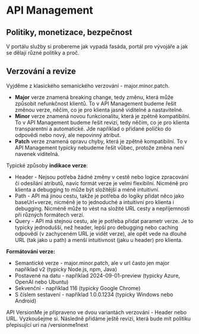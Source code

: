 # API Management

## Politiky, monetizace, bezpečnost
V portálu služby si probereme jak vypadá fasáda, portál pro vývojáře a jak se dělají různé politiky a proč.

## Verzování a revize
Vyjděme z klasického semanického verzování - major.minor.patch. 
- **Major** verze znamená breaking change, tedy změnu, která může způsobit nefunkčnost klientů. To v API Management budeme řešit změnou verze, něčím, co je pro klienta jasně viditelné a nastavitelné.
- **Minor** verze znamená novou funkcionalitu, která je zpětně kompatibilní. To v API Management budeme řešit revizí, tedy něčím, co je pro klienta transparentní a automatické. Jde například o přidané políčko do odpovědi nebo nový, ale nepovinný atribut.
- **Patch** verze znamená opravu chyby, která je zpětně kompatibilní. To v API Management typicky nebudeme řešit vůbec, protože změna není navenek viditelná.

Typické způsoby **indikace verze**:
- Header - Nejsou potřeba žádné změny v cestě nebo logice zpracování či odesílání atributů, navíc formát verze je velmi flexibilní. Nicméně pro klienta a debugging to může být složitější a méně intuitivní.
- Path - API má jinou cestu, takže je potřeba do logiky přidat něco jako baseUrl+verze, nicméně je to jednoduché a intuitivní pro klienta i debugging. Nicméně může to vést na složité URL cesty a nepříjemnosti při různých formátech verzí.
- Query - API má stejnou cestu, ale je potřeba přidat parametr verze. Je to typicky jednodušší, než header, lepší pro debugging nebo caching odpovědí (v zachyceném URL je vidět verze), ale opět vede na dlouhé URL (tak jako u path) a menší intuitivnost (jaku u header) pro klienta.
  
**Formátování verze:**
- Semantické verze - major.minor.patch, ale v url často jen major například v2 (typicky Node.js, npm, Java)
- Postavené na datu - například 2024-09-01-preview (typicky Azure, OpenAI nebo Ubuntu)
- Sekvenční - například 116 (typicky Google Chrome)
- S číslem sestavení - například 1.0.0.1234 (typicky Windows nebo Android)

API VersionMe je připraveno ve dvou variantách verzování - Header nebo URL. Vyzkoušejme si. Následně přidáme ještě revizi, která bude mít politiku přepisující uri na /versionme1next

